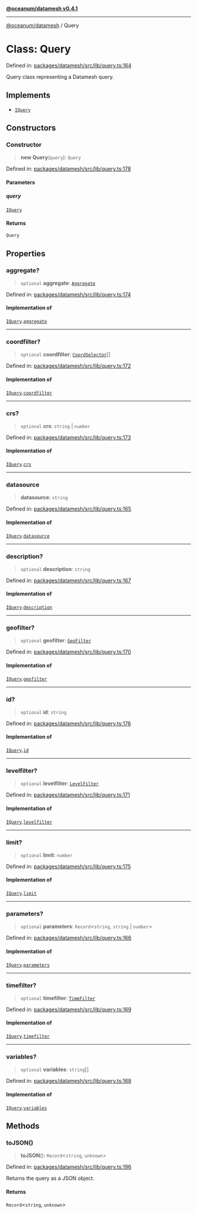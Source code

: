 [**@oceanum/datamesh v0.4.1**](../README.md)

***

[@oceanum/datamesh](../README.md) / Query

# Class: Query

Defined in: [packages/datamesh/src/lib/query.ts:164](https://github.com/oceanum-io/oceanum-js/blob/6ea95bc75340e32d4166044b1046d4453dd46745/packages/datamesh/src/lib/query.ts#L164)

Query class representing a Datamesh query.

## Implements

- [`IQuery`](../interfaces/IQuery.md)

## Constructors

### Constructor

> **new Query**(`query`): `Query`

Defined in: [packages/datamesh/src/lib/query.ts:178](https://github.com/oceanum-io/oceanum-js/blob/6ea95bc75340e32d4166044b1046d4453dd46745/packages/datamesh/src/lib/query.ts#L178)

#### Parameters

##### query

[`IQuery`](../interfaces/IQuery.md)

#### Returns

`Query`

## Properties

### aggregate?

> `optional` **aggregate**: [`Aggregate`](../type-aliases/Aggregate.md)

Defined in: [packages/datamesh/src/lib/query.ts:174](https://github.com/oceanum-io/oceanum-js/blob/6ea95bc75340e32d4166044b1046d4453dd46745/packages/datamesh/src/lib/query.ts#L174)

#### Implementation of

[`IQuery`](../interfaces/IQuery.md).[`aggregate`](../interfaces/IQuery.md#aggregate)

***

### coordfilter?

> `optional` **coordfilter**: [`CoordSelector`](../type-aliases/CoordSelector.md)[]

Defined in: [packages/datamesh/src/lib/query.ts:172](https://github.com/oceanum-io/oceanum-js/blob/6ea95bc75340e32d4166044b1046d4453dd46745/packages/datamesh/src/lib/query.ts#L172)

#### Implementation of

[`IQuery`](../interfaces/IQuery.md).[`coordfilter`](../interfaces/IQuery.md#coordfilter)

***

### crs?

> `optional` **crs**: `string` \| `number`

Defined in: [packages/datamesh/src/lib/query.ts:173](https://github.com/oceanum-io/oceanum-js/blob/6ea95bc75340e32d4166044b1046d4453dd46745/packages/datamesh/src/lib/query.ts#L173)

#### Implementation of

[`IQuery`](../interfaces/IQuery.md).[`crs`](../interfaces/IQuery.md#crs)

***

### datasource

> **datasource**: `string`

Defined in: [packages/datamesh/src/lib/query.ts:165](https://github.com/oceanum-io/oceanum-js/blob/6ea95bc75340e32d4166044b1046d4453dd46745/packages/datamesh/src/lib/query.ts#L165)

#### Implementation of

[`IQuery`](../interfaces/IQuery.md).[`datasource`](../interfaces/IQuery.md#datasource)

***

### description?

> `optional` **description**: `string`

Defined in: [packages/datamesh/src/lib/query.ts:167](https://github.com/oceanum-io/oceanum-js/blob/6ea95bc75340e32d4166044b1046d4453dd46745/packages/datamesh/src/lib/query.ts#L167)

#### Implementation of

[`IQuery`](../interfaces/IQuery.md).[`description`](../interfaces/IQuery.md#description)

***

### geofilter?

> `optional` **geofilter**: [`GeoFilter`](../type-aliases/GeoFilter.md)

Defined in: [packages/datamesh/src/lib/query.ts:170](https://github.com/oceanum-io/oceanum-js/blob/6ea95bc75340e32d4166044b1046d4453dd46745/packages/datamesh/src/lib/query.ts#L170)

#### Implementation of

[`IQuery`](../interfaces/IQuery.md).[`geofilter`](../interfaces/IQuery.md#geofilter)

***

### id?

> `optional` **id**: `string`

Defined in: [packages/datamesh/src/lib/query.ts:176](https://github.com/oceanum-io/oceanum-js/blob/6ea95bc75340e32d4166044b1046d4453dd46745/packages/datamesh/src/lib/query.ts#L176)

#### Implementation of

[`IQuery`](../interfaces/IQuery.md).[`id`](../interfaces/IQuery.md#id)

***

### levelfilter?

> `optional` **levelfilter**: [`LevelFilter`](../type-aliases/LevelFilter.md)

Defined in: [packages/datamesh/src/lib/query.ts:171](https://github.com/oceanum-io/oceanum-js/blob/6ea95bc75340e32d4166044b1046d4453dd46745/packages/datamesh/src/lib/query.ts#L171)

#### Implementation of

[`IQuery`](../interfaces/IQuery.md).[`levelfilter`](../interfaces/IQuery.md#levelfilter)

***

### limit?

> `optional` **limit**: `number`

Defined in: [packages/datamesh/src/lib/query.ts:175](https://github.com/oceanum-io/oceanum-js/blob/6ea95bc75340e32d4166044b1046d4453dd46745/packages/datamesh/src/lib/query.ts#L175)

#### Implementation of

[`IQuery`](../interfaces/IQuery.md).[`limit`](../interfaces/IQuery.md#limit)

***

### parameters?

> `optional` **parameters**: `Record`\<`string`, `string` \| `number`\>

Defined in: [packages/datamesh/src/lib/query.ts:166](https://github.com/oceanum-io/oceanum-js/blob/6ea95bc75340e32d4166044b1046d4453dd46745/packages/datamesh/src/lib/query.ts#L166)

#### Implementation of

[`IQuery`](../interfaces/IQuery.md).[`parameters`](../interfaces/IQuery.md#parameters)

***

### timefilter?

> `optional` **timefilter**: [`TimeFilter`](../type-aliases/TimeFilter.md)

Defined in: [packages/datamesh/src/lib/query.ts:169](https://github.com/oceanum-io/oceanum-js/blob/6ea95bc75340e32d4166044b1046d4453dd46745/packages/datamesh/src/lib/query.ts#L169)

#### Implementation of

[`IQuery`](../interfaces/IQuery.md).[`timefilter`](../interfaces/IQuery.md#timefilter)

***

### variables?

> `optional` **variables**: `string`[]

Defined in: [packages/datamesh/src/lib/query.ts:168](https://github.com/oceanum-io/oceanum-js/blob/6ea95bc75340e32d4166044b1046d4453dd46745/packages/datamesh/src/lib/query.ts#L168)

#### Implementation of

[`IQuery`](../interfaces/IQuery.md).[`variables`](../interfaces/IQuery.md#variables)

## Methods

### toJSON()

> **toJSON**(): `Record`\<`string`, `unknown`\>

Defined in: [packages/datamesh/src/lib/query.ts:196](https://github.com/oceanum-io/oceanum-js/blob/6ea95bc75340e32d4166044b1046d4453dd46745/packages/datamesh/src/lib/query.ts#L196)

Returns the query as a JSON object.

#### Returns

`Record`\<`string`, `unknown`\>

